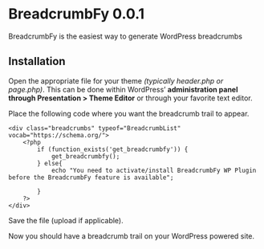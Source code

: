 
# BreadcrumbFy 0.0.1
BreadcrumbFy is the easiest way to generate WordPress breadcrumbs

## Installation
Open the appropriate file for your theme *(typically header.php or page.php)*. This can be done within WordPress’ **administration panel through Presentation > Theme Editor** or through your favorite text editor. 

Place the following code where you want the breadcrumb trail to appear.

    <div class="breadcrumbs" typeof="BreadcrumbList" vocab="https://schema.org/">
	    <?php 
            if (function_exists('get_breadcrumbfy')) {
                get_breadcrumbfy(); 
            } else{
                echo "You need to activate/install BreadcrumbFy WP Plugin before the BreadcrumbFy feature is available";

            }
        ?>
    </div>

Save the file (upload if applicable). 

Now you should have a breadcrumb trail on your WordPress powered site.